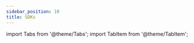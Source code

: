 ```yaml
---
sidebar_position: 10
title: SDKs
---
```


import Tabs from '@theme/Tabs';
import TabItem from '@theme/TabItem';
